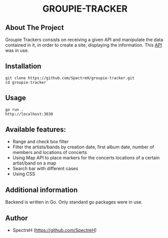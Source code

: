 <h1 align="center">GROUPIE-TRACKER</h1>

## About The Project
Groupie Trackers consists on receiving a given API and manipulate the data contained in it, in order to create a site, displaying the information.
This [API](https://groupietrackers.herokuapp.com/api) was in use.

## Installation
```
git clone https://github.com/SpectreH/groupie-tracker.git
cd groupie-tracker
```
## Usage
```
go run .
http://localhost:3030
```
## Available features:

* Range and check box filter
* Filter the artists/bands by creation date, first album date, number of members and locations of concerts
* Using Map API to place markers for the concerts locations of a certain artist/band on a map
* Search bar with different cases
* Using CSS

## Additional information

Backend is written in Go. Only standard go packages were in use.

## Author

* SpectreH (https://github.com/SpectreH)
